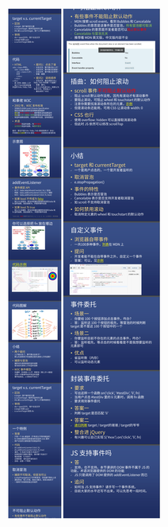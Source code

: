 ![](https://github.com/lnn520/picture-blog/blob/main/%E4%BA%8B%E4%BB%B6%E5%A7%94%E6%89%98%20(2).png)
![](https://github.com/lnn520/picture-blog/blob/main/%E4%BA%8B%E4%BB%B6%E5%A7%94%E6%89%98%20(1).png)

